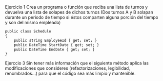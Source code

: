 Ejercicio 1
Crea un programa o función que reciba una lista de turnos y devuelva una lista de solapes de dichos turnos (Dos turnos A y B solapan durante un periodo de tiempo si éstos comparten alguna porción del tiempo y son del mismo empleado)

```markdown
public class Schedule
{
    public string EmployeeId { get; set; }
    public DateTime StartDate { get; set; }
    public DateTime EndDate { get; set; }
}
```

Ejerccio 3
Sin tener más información que el siguiente método aplica las modificaciones que consideres (refactorizaciones, legibilidad, renombrados…) para que el código sea más limpio y mantenible.
